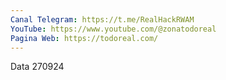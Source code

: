 ```yaml
---
Canal Telegram: https://t.me/RealHackRWAM
YouTube: https://www.youtube.com/@zonatodoreal
Pagina Web: https://todoreal.com/
---
```

Data 270924
